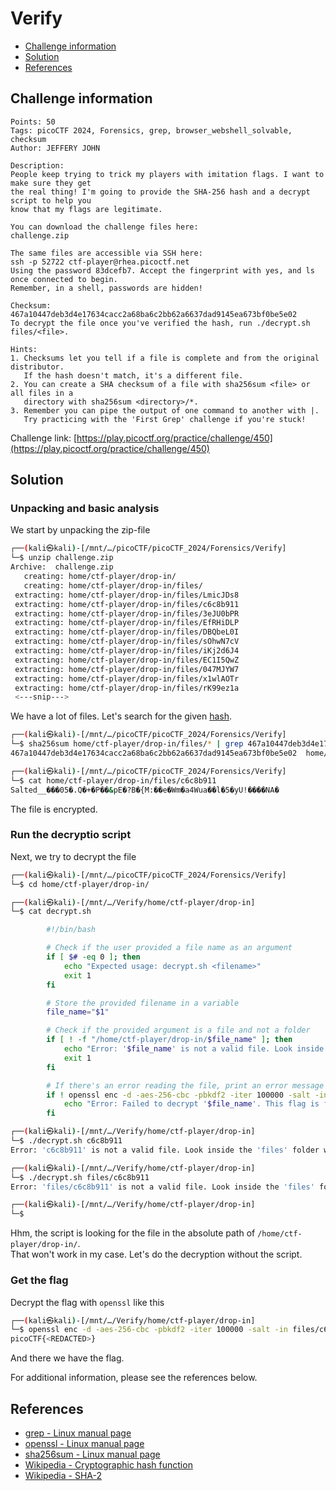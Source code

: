 # Verify

- [Challenge information](#challenge-information)
- [Solution](#solution)
- [References](#references)

## Challenge information
```
Points: 50
Tags: picoCTF 2024, Forensics, grep, browser_webshell_solvable, checksum
Author: JEFFERY JOHN

Description:
People keep trying to trick my players with imitation flags. I want to make sure they get 
the real thing! I'm going to provide the SHA-256 hash and a decrypt script to help you 
know that my flags are legitimate.

You can download the challenge files here:
challenge.zip

The same files are accessible via SSH here:
ssh -p 52722 ctf-player@rhea.picoctf.net
Using the password 83dcefb7. Accept the fingerprint with yes, and ls once connected to begin. 
Remember, in a shell, passwords are hidden!

Checksum: 467a10447deb3d4e17634cacc2a68ba6c2bb62a6637dad9145ea673bf0be5e02
To decrypt the file once you've verified the hash, run ./decrypt.sh files/<file>.

Hints:
1. Checksums let you tell if a file is complete and from the original distributor. 
   If the hash doesn't match, it's a different file.
2. You can create a SHA checksum of a file with sha256sum <file> or all files in a 
   directory with sha256sum <directory>/*.
3. Remember you can pipe the output of one command to another with |. 
   Try practicing with the 'First Grep' challenge if you're stuck!
```
Challenge link: [https://play.picoctf.org/practice/challenge/450](https://play.picoctf.org/practice/challenge/450)

## Solution

### Unpacking and basic analysis

We start by unpacking the zip-file
```bash
┌──(kali㉿kali)-[/mnt/…/picoCTF/picoCTF_2024/Forensics/Verify]
└─$ unzip challenge.zip 
Archive:  challenge.zip
   creating: home/ctf-player/drop-in/
   creating: home/ctf-player/drop-in/files/
 extracting: home/ctf-player/drop-in/files/LmicJDs8  
 extracting: home/ctf-player/drop-in/files/c6c8b911  
 extracting: home/ctf-player/drop-in/files/3eJU0bPR  
 extracting: home/ctf-player/drop-in/files/EfRHiDLP  
 extracting: home/ctf-player/drop-in/files/DBQbeL0I  
 extracting: home/ctf-player/drop-in/files/sOhwN7cV  
 extracting: home/ctf-player/drop-in/files/iKj2d6J4  
 extracting: home/ctf-player/drop-in/files/EC1I5QwZ  
 extracting: home/ctf-player/drop-in/files/047MJYW7  
 extracting: home/ctf-player/drop-in/files/x1wlAOTr  
 extracting: home/ctf-player/drop-in/files/rK99ez1a  
 <---snip--->
```

We have a lot of files. Let's search for the given [hash](https://en.wikipedia.org/wiki/Cryptographic_hash_function).
```bash
┌──(kali㉿kali)-[/mnt/…/picoCTF/picoCTF_2024/Forensics/Verify]
└─$ sha256sum home/ctf-player/drop-in/files/* | grep 467a10447deb3d4e17634cacc2a68ba6c2bb62a6637dad9145ea673bf0be5e02
467a10447deb3d4e17634cacc2a68ba6c2bb62a6637dad9145ea673bf0be5e02  home/ctf-player/drop-in/files/c6c8b911

┌──(kali㉿kali)-[/mnt/…/picoCTF/picoCTF_2024/Forensics/Verify]
└─$ cat home/ctf-player/drop-in/files/c6c8b911
Salted__���05�.Q�+�P��&pE�?B�{M:��e�Wm�a4Wua��l�5�yU!����NA�

```
The file is encrypted.

### Run the decryptio script

Next, we try to decrypt the file
```bash
┌──(kali㉿kali)-[/mnt/…/picoCTF/picoCTF_2024/Forensics/Verify]
└─$ cd home/ctf-player/drop-in/              

┌──(kali㉿kali)-[/mnt/…/Verify/home/ctf-player/drop-in]
└─$ cat decrypt.sh                            

        #!/bin/bash

        # Check if the user provided a file name as an argument
        if [ $# -eq 0 ]; then
            echo "Expected usage: decrypt.sh <filename>"
            exit 1
        fi

        # Store the provided filename in a variable
        file_name="$1"

        # Check if the provided argument is a file and not a folder
        if [ ! -f "/home/ctf-player/drop-in/$file_name" ]; then
            echo "Error: '$file_name' is not a valid file. Look inside the 'files' folder with 'ls -R'!"
            exit 1
        fi

        # If there's an error reading the file, print an error message
        if ! openssl enc -d -aes-256-cbc -pbkdf2 -iter 100000 -salt -in "/home/ctf-player/drop-in/$file_name" -k picoCTF; then
            echo "Error: Failed to decrypt '$file_name'. This flag is fake! Keep looking!"
        fi

┌──(kali㉿kali)-[/mnt/…/Verify/home/ctf-player/drop-in]
└─$ ./decrypt.sh c6c8b911
Error: 'c6c8b911' is not a valid file. Look inside the 'files' folder with 'ls -R'!

┌──(kali㉿kali)-[/mnt/…/Verify/home/ctf-player/drop-in]
└─$ ./decrypt.sh files/c6c8b911
Error: 'files/c6c8b911' is not a valid file. Look inside the 'files' folder with 'ls -R'!

┌──(kali㉿kali)-[/mnt/…/Verify/home/ctf-player/drop-in]
└─$ 
```
Hhm, the script is looking for the file in the absolute path of `/home/ctf-player/drop-in/`.  
That won't work in my case. Let's do the decryption without the script.

### Get the flag

Decrypt the flag with `openssl` like this
```bash
┌──(kali㉿kali)-[/mnt/…/Verify/home/ctf-player/drop-in]
└─$ openssl enc -d -aes-256-cbc -pbkdf2 -iter 100000 -salt -in files/c6c8b911 -k picoCTF
picoCTF{<REDACTED>}
```
And there we have the flag.

For additional information, please see the references below.

## References

- [grep - Linux manual page](https://man7.org/linux/man-pages/man1/grep.1.html)
- [openssl - Linux manual page](https://linux.die.net/man/1/openssl)
- [sha256sum - Linux manual page](https://man7.org/linux/man-pages/man1/sha256sum.1.html)
- [Wikipedia - Cryptographic hash function](https://en.wikipedia.org/wiki/Cryptographic_hash_function)
- [Wikipedia - SHA-2](https://en.wikipedia.org/wiki/SHA-2)
